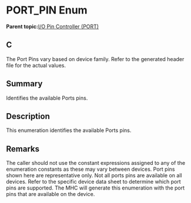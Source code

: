 # PORT\_PIN Enum

**Parent topic:**[I/O Pin Controller \(PORT\)](GUID-7F443A35-9F1B-49DE-B591-83F974FA576B.md)

## C

The Port Pins vary based on device family. Refer to the generated header file for the actual values.

## Summary

Identifies the available Ports pins.

## Description

This enumeration identifies the available Ports pins.

## Remarks

The caller should not use the constant expressions assigned to any of the enumeration constants as these may vary between devices. Port pins shown here are representative only. Not all ports pins are available on all devices. Refer to the specific device data sheet to determine which port pins are supported. The MHC will generate this enumeration with the port pins that are available on the device.

